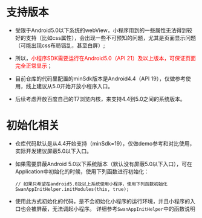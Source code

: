# 支持版本

+ 受限于Android5.0以下系统的webView，小程序用到的一些属性无法得到较好的支持（比如css属性），会出现一些不可预知的问题，尤其是页面显示问题（可能出现css布局错乱，甚至白屏）;

+ 所以，<font color=red>小程序SDK需要运行在Android5.0（API 21）及以上版本，可保证页面完全正常显示</font>；

+ 目前仓库的代码里配置的minSdk版本是Android4.4（API 19），仅做参考使用，线上建议从5.0开始开放小程序入口。

+ 后续考虑开放百度自己的T7浏览内核，来支持4.4到5.0之间的系统版本。


# 初始化相关

+ 仓库代码默认是从4.4开始支持（minSdk=19），仅做demo参考和对比使用，实际开发建议屏蔽5.0以下入口。

+ 如果需要屏蔽Android 5.0以下系统版本（默认没有屏蔽5.0以下入口），可在Application中初始化的时候，使用下列函数进行初始化：

	```
	// 如果只希望在android5.0及以上系统使用小程序，使用下列函数初始化
	SwanAppInitHelper.initModules(this, true);
	```

+ 使用此方式初始化的代码，是不会初始化小程序的运行环境，并且小程序的入口也会被屏蔽，无法调起小程序。
详细参考`SwanAppInitHelper`中的函数说明
